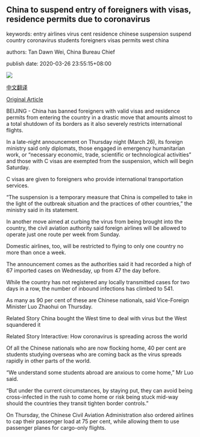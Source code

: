 ## China to suspend entry of foreigners with visas, residence permits due to coronavirus

keywords: entry airlines virus cent residence chinese suspension suspend country coronavirus students foreigners visas permits west china

authors: Tan Dawn Wei, China Bureau Chief

publish date: 2020-03-26 23:55:15+08:00

![](https://www.straitstimes.com/sites/default/files/styles/x_large/public/articles/2020/03/26/topshots-topshot-china-health-virus-114153.jpg?itok=5EO5zTpI)

[中文翻译](China%20to%20suspend%20entry%20of%20foreigners%20with%20visas%2C%20residence%20permits%20due%20to%20coronavirus_zh.md)

[Original Article](https://www.straitstimes.com/asia/east-asia/china-to-suspend-entry-of-foreigners-with-visas-residence-permits-due-to-coronavirus)

BEIJING - China has banned foreigners with valid visas and residence permits from entering the country in a drastic move that amounts almost to a total shutdown of its borders as it also severely restricts international flights.

In a late-night announcement on Thursday night (March 26), its foreign ministry said only diplomats, those engaged in emergency humanitarian work, or “necessary economic, trade, scientific or technological activities” and those with C visas are exempted from the suspension, which will begin Saturday.

C visas are given to foreigners who provide international transportation services.

“The suspension is a temporary measure that China is compelled to take in the light of the outbreak situation and the practices of other countries,” the ministry said in its statement.

In another move aimed at curbing the virus from being brought into the country, the civil aviation authority said foreign airlines will be allowed to operate just one route per week from Sunday.

Domestic airlines, too, will be restricted to flying to only one country no more than once a week.

The announcement comes as the authorities said it had recorded a high of 67 imported cases on Wednesday, up from 47 the day before.

While the country has not registered any locally transmitted cases for two days in a row, the number of inbound infections has climbed to 541.

As many as 90 per cent of these are Chinese nationals, said Vice-Foreign Minister Luo Zhaohui on Thursday.

Related Story China bought the West time to deal with virus but the West squandered it

Related Story Interactive: How coronavirus is spreading across the world

Of all the Chinese nationals who are now flocking home, 40 per cent are students studying overseas who are coming back as the virus spreads rapidly in other parts of the world.

“We understand some students abroad are anxious to come home,” Mr Luo said.

“But under the current circumstances, by staying put, they can avoid being cross-infected in the rush to come home or risk being stuck mid-way should the countries they transit tighten border controls.”

On Thursday, the Chinese Civil Aviation Administration also ordered airlines to cap their passenger load at 75 per cent, while allowing them to use passenger planes for cargo-only flights.